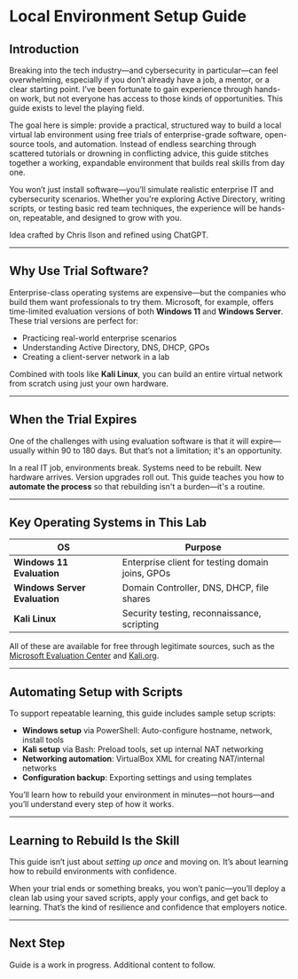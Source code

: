 # Local Environment Setup Guide

## Introduction

Breaking into the tech industry—and cybersecurity in particular—can feel overwhelming, especially if you don’t already have a job, a mentor, or a clear starting point. I’ve been fortunate to gain experience through hands-on work, but not everyone has access to those kinds of opportunities. This guide exists to level the playing field.

The goal here is simple: provide a practical, structured way to build a local virtual lab environment using free trials of enterprise-grade software, open-source tools, and automation. Instead of endless searching through scattered tutorials or drowning in conflicting advice, this guide stitches together a working, expandable environment that builds real skills from day one.

You won’t just install software—you’ll simulate realistic enterprise IT and cybersecurity scenarios. Whether you're exploring Active Directory, writing scripts, or testing basic red team techniques, the experience will be hands-on, repeatable, and designed to grow with you.

Idea crafted by Chris Ilson and refined using ChatGPT.

---

## Why Use Trial Software?

Enterprise-class operating systems are expensive—but the companies who build them want professionals to try them. Microsoft, for example, offers time-limited evaluation versions of both **Windows 11** and **Windows Server**. These trial versions are perfect for:

- Practicing real-world enterprise scenarios
- Understanding Active Directory, DNS, DHCP, GPOs
- Creating a client-server network in a lab

Combined with tools like **Kali Linux**, you can build an entire virtual network from scratch using just your own hardware.

---

## When the Trial Expires

One of the challenges with using evaluation software is that it will expire—usually within 90 to 180 days. But that’s not a limitation; it's an opportunity.

In a real IT job, environments break. Systems need to be rebuilt. New hardware arrives. Version upgrades roll out. This guide teaches you how to **automate the process** so that rebuilding isn't a burden—it's a routine.

---

## Key Operating Systems in This Lab

| OS | Purpose |
|----|---------|
| **Windows 11 Evaluation** | Enterprise client for testing domain joins, GPOs |
| **Windows Server Evaluation** | Domain Controller, DNS, DHCP, file shares |
| **Kali Linux** | Security testing, reconnaissance, scripting |

All of these are available for free through legitimate sources, such as the [Microsoft Evaluation Center](https://www.microsoft.com/en-us/evalcenter) and [Kali.org](https://www.kali.org/get-kali/).

---

## Automating Setup with Scripts

To support repeatable learning, this guide includes sample setup scripts:

- **Windows setup** via PowerShell: Auto-configure hostname, network, install tools
- **Kali setup** via Bash: Preload tools, set up internal NAT networking
- **Networking automation**: VirtualBox XML for creating NAT/internal networks
- **Configuration backup**: Exporting settings and using templates

You’ll learn how to rebuild your environment in minutes—not hours—and you’ll understand every step of how it works.

---

## Learning to Rebuild Is the Skill

This guide isn’t just about *setting up once* and moving on. It’s about learning how to rebuild environments with confidence.

When your trial ends or something breaks, you won’t panic—you’ll deploy a clean lab using your saved scripts, apply your configs, and get back to learning. That’s the kind of resilience and confidence that employers notice.

---

## Next Step

Guide is a work in progress. Additional content to follow.
